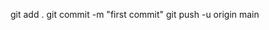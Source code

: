 <!-- git init -->
<!-- git branch -M main -->
<!-- git remote add origin https://github.com/Girirajbhatt/project123.git -->
git add .
git commit -m "first commit"
git push -u origin main